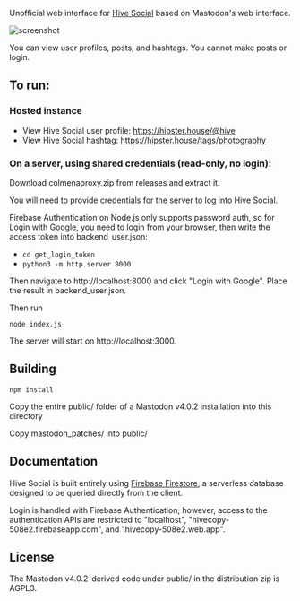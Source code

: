 Unofficial web interface for [Hive Social](https://hivesocial.app) based on Mastodon's web interface.

![screenshot](https://notnow.dev/media/c6c1c6ed-1004-4eee-a85a-e90652666437/Fihb2laWYAAQPlP.jpeg)

You can view user profiles, posts, and hashtags. You cannot make posts or login.

## To run:

### Hosted instance

- View Hive Social user profile: https://hipster.house/@hive
- View Hive Social hashtag: https://hipster.house/tags/photography

### On a server, using shared credentials (read-only, no login):

Download colmenaproxy.zip from releases and extract it.

You will need to provide credentials for the server to log into Hive Social.

Firebase Authentication on Node.js only supports password auth, so for Login with Google, you need to login from your browser, then write the access token into backend_user.json:

- `cd get_login_token`
- `python3 -m http.server 8000`

Then navigate to http://localhost:8000 and click "Login with Google". Place the result in backend_user.json.

Then run

`node index.js`

The server will start on http://localhost:3000.

## Building

`npm install`

Copy the entire public/ folder of a Mastodon v4.0.2 installation into this directory

Copy mastodon_patches/ into public/

## Documentation

Hive Social is built entirely using [Firebase Firestore](https://firebase.google.com/docs/firestore), a serverless database designed to be queried directly from the client.

Login is handled with Firebase Authentication; however, access to the authentication APIs are restricted to "localhost", "hivecopy-508e2.firebaseapp.com", and "hivecopy-508e2.web.app".

## License

The Mastodon v4.0.2-derived code under public/ in the distribution zip is AGPL3.
